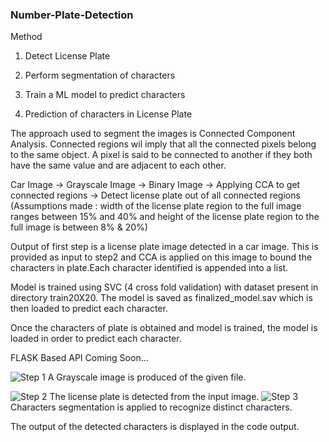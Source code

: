 ### Number-Plate-Detection

Method
1. Detect License Plate

2. Perform segmentation of characters

3. Train a ML model to predict characters

4. Prediction of characters in License Plate

The approach used to segment the images is Connected Component Analysis. Connected regions wil imply that all the connected pixels belong to the same object. A pixel is said to be connected to another if they both have the same value and are adjacent to each other.

Car Image -> Grayscale Image -> Binary Image -> Applying CCA to get connected regions -> Detect license plate out of all connected regions (Assumptions made : width of the license plate region to the full image ranges between 15% and 40% and height of the license plate region to the full image is between 8% & 20%)

Output of first step is a license plate image detected in a car image. This is provided as input to step2 and CCA is applied on this image to bound the characters in plate.Each character identified is appended into a list.

Model is trained using SVC (4 cross fold validation) with dataset present in directory train20X20. The model is saved as finalized_model.sav which is then loaded to predict each character.

Once the characters of plate is obtained and model is trained, the model is loaded in order to predict each character.

FLASK Based API Coming Soon...

![Step 1](https://user-images.githubusercontent.com/42993095/79063111-4a928180-7cbd-11ea-8002-4e381760e976.png)
A Grayscale image is produced of the given file.

![Step 2](https://user-images.githubusercontent.com/42993095/79063128-5d0cbb00-7cbd-11ea-8467-76cb71dde10a.png)
The license plate is detected from the input image.
![Step 3](https://user-images.githubusercontent.com/42993095/79063149-701f8b00-7cbd-11ea-804a-6206109b53ba.png)
Characters segmentation is applied to recognize distinct characters.

The output of the detected characters is displayed in the code output.


